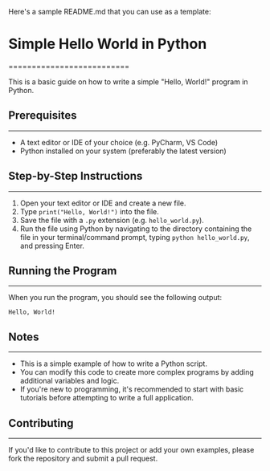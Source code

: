 Here's a sample README.md that you can use as a template:

# Simple Hello World in Python
==========================

This is a basic guide on how to write a simple "Hello, World!" program in Python.

## Prerequisites
---------------

* A text editor or IDE of your choice (e.g. PyCharm, VS Code)
* Python installed on your system (preferably the latest version)

## Step-by-Step Instructions
---------------------------

1. Open your text editor or IDE and create a new file.
2. Type `print("Hello, World!")` into the file.
3. Save the file with a `.py` extension (e.g. `hello_world.py`).
4. Run the file using Python by navigating to the directory containing the file in your terminal/command prompt, typing `python hello_world.py`, and pressing Enter.

## Running the Program
--------------------

When you run the program, you should see the following output:
```
Hello, World!
```

## Notes
------

* This is a simple example of how to write a Python script.
* You can modify this code to create more complex programs by adding additional variables and logic.
* If you're new to programming, it's recommended to start with basic tutorials before attempting to write a full application.

## Contributing
------------

If you'd like to contribute to this project or add your own examples, please fork the repository and submit a pull request.